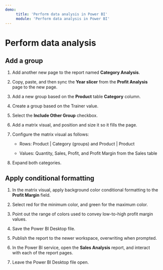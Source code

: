 ```yaml
---
demo:
     title: 'Perform data analysis in Power BI'
     module: 'Perform data analysis in Power BI'
---
```

# Perform data analysis

## Add a group

1. Add another new page to the report named **Category Analysis**.

1. Copy, paste, and then sync the **Year slicer** from the **Profit Analysis** page to the new page.

1. Add a new group based on the **Product** table **Category** column.

1. Create a group based on the Trainer value.

1. Select the **Include Other Group** checkbox.

1. Add a matrix visual, and position and size it so it fills the page.

1. Configure the matrix visual as follows:

    - Rows: Product | Category (groups) and Product | Product

    - Values: Quantity, Sales, Profit, and Profit Margin from the Sales table

1. Expand both categories.

## Apply conditional formatting

1. In the matrix visual, apply background color conditional formatting to the **Profit Margin** field.

1. Select red for the minimum color, and green for the maximum color.

1. Point out the range of colors used to convey low-to-high profit margin values.

1. Save the Power BI Desktop file.

1. Publish the report to the newer workspace, overwriting when prompted.

1. In the Power BI service, open the **Sales Analysis** report, and interact with each of the report pages.

1. Leave the Power BI Desktop file open.
